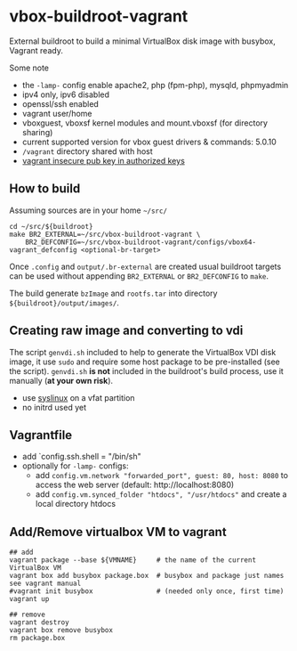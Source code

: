 # vbox-buildroot-vagrant
External buildroot to build a minimal VirtualBox disk image with busybox, Vagrant ready.

Some note
- the `-lamp-` config enable apache2, php (fpm-php), mysqld, phpmyadmin
- ipv4 only, ipv6 disabled
- openssl/ssh enabled
- vagrant user/home
- vboxguest, vboxsf kernel modules and mount.vboxsf (for directory sharing)
- current supported version for vbox guest drivers & commands: 5.0.10
- `/vagrant` directory shared with host
- [vagrant insecure pub key in authorized keys](https://github.com/mitchellh/vagrant/tree/master/keys)


## How to build

Assuming sources are in your home `~/src/`

    cd ~/src/${buildroot}
    make BR2_EXTERNAL=~/src/vbox-buildroot-vagrant \
		BR2_DEFCONFIG=~/src/vbox-buildroot-vagrant/configs/vbox64-vagrant_defconfig <optional-br-target>

Once `.config` and `output/.br-external` are created usual buildroot targets can be used without appending `BR2_EXTERNAL` or `BR2_DEFCONFIG` to `make`.
    
The build generate `bzImage` and `rootfs.tar` into directory `${buildroot}/output/images/`.

## Creating raw image and converting to vdi

The script `genvdi.sh` included to help to generate the VirtualBox VDI disk image, it use `sudo` and require some host package to be pre-installed (see the script).
`genvdi.sh` **is not** included in the buildroot's build process, use it manually (**at your own risk**).

- use [syslinux](http://www.syslinux.org/) on a vfat partition
- no initrd used yet

## Vagrantfile

- add `config.ssh.shell = "/bin/sh"
- optionally for `-lamp-` configs:
  - add `config.vm.network "forwarded_port", guest: 80, host: 8080` to access the web server (default: http://localhost:8080)
  - add `config.vm.synced_folder "htdocs", "/usr/htdocs"` and create a local directory htdocs

## Add/Remove virtualbox VM to vagrant

	## add
    vagrant package --base ${VMNAME}     # the name of the current VirtualBox VM
    vagrant box add busybox package.box  # busybox and package just names see vagrant manual
    #vagrant init busybox                # (needed only once, first time)
    vagrant up

    ## remove
    vagrant destroy
    vagrant box remove busybox
    rm package.box
